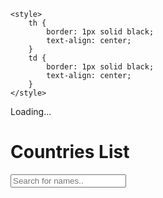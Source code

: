 <!DOCTYPE html>
<html lang="en">
<head>
    <meta charset="UTF-8">
    <script src="app.js"></script>
    <meta http-equiv="X-UA-Compatible" content="IE=edge">
    <meta name="viewport" content="width=device-width, initial-scale=1.0">
    <title>Junior Level</title>

    <style>
        th {
            border: 1px solid black;
            text-align: center;
        }
        td {
            border: 1px solid black;
            text-align: center;
        }
    </style>
</head>
<body>
  <!-- Here a loader is created which loads till response comes -->
             <div class="d-flex justify-content-center">
              <div class="spinner-border" 
                   role="status" id="loading">
                  <span class="sr-only">Loading...</span>
              </div>
          </div>
      <h1>Countries List</h1>
      <div>
        <!-- search box to filter table -->
        <input type="text" id="myInput" onkeyup="searchFunction()" placeholder="Search for names..">
      </div>
      <table id="Countries">
      </table>
</body>
</html>


